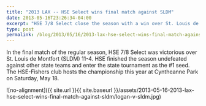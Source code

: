 ```yaml
---
title: "2013 LAX -- HSE Select wins final match against SLDM"
date: 2013-05-16T23:26:34-04:00
excerpt: "HSE 7/8 Select close the season with a win over St. Louis de Montfort!"
type: post
permalink: /blog/2013/05/16/2013-lax-hse-select-wins-final-match-against-sldm/
---
```

In the final match of the regular season, HSE 7/8 Select was victorious over St. Louis de Montfort (SLDM) 11-4. HSE finished the season undefeated against other state teams and enter the state tournament as the #1 seed. The HSE-Fishers club hosts the championship this year at Cyntheanne Park on Saturday, May 18.

![no-alignment]({{ site.url }}{{ site.baseurl }}/assets/2013-05-16-2013-lax-hse-select-wins-final-match-against-sldm/logan-v-sldm.jpg)
